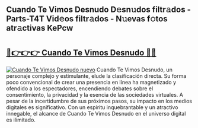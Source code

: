 ## Cuando Te Vimos Desnudo D𝚎sn𝚞dos filtr𝚊dos - Parts-T4T Vid𝚎os filtr𝚊dos - N𝚞evas f𝚘tos atr𝚊ctivas KePcw

# <h2><a href="http://mb35dj6.tromn.icu/?c=Cuando+Te+Vimos+Desnudo">🔗👉👉👉 Cuando Te Vimos Desnudo 🔗🔗</a></h2>

[![Cuando Te Vimos Desnudo nuevo](https://i.imgur.com/pEAQMta.gif)](http://mb35dj6.tromn.icu/?c=Cuando+Te+Vimos+Desnudo)
Cuando Te Vimos Desnudo, un personaje complejo y estimulante, elude la clasificación directa. Su forma poco convencional de crear una presencia en línea ha magnetizado y ofendido a los espectadores, encendiendo debates sobre el consentimiento, la privacidad y la esencia de las sociedades virtuales. A pesar de la incertidumbre de sus próximos pasos, su impacto en los medios digitales es significativo. Con un espíritu inquebrantable y un atractivo innegable, el alcance de Cuando Te Vimos Desnudo en el universo digital es ilimitado.
